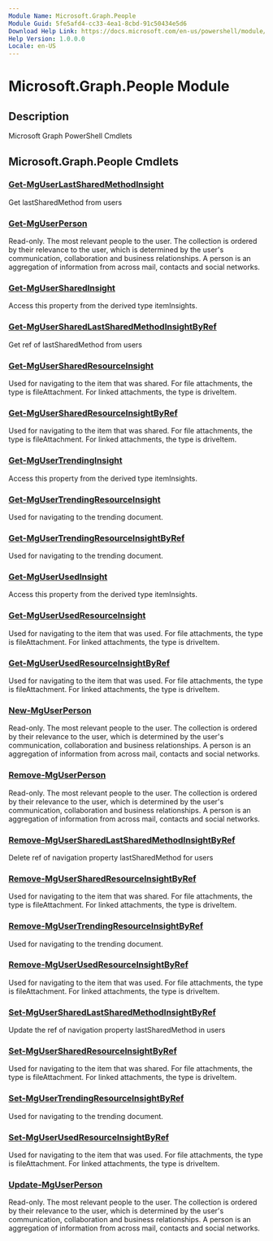 ```yaml
---
Module Name: Microsoft.Graph.People
Module Guid: 5fe5afd4-cc33-4ea1-8cbd-91c50434e5d6
Download Help Link: https://docs.microsoft.com/en-us/powershell/module/microsoft.graph.people
Help Version: 1.0.0.0
Locale: en-US
---
```


# Microsoft.Graph.People Module
## Description
Microsoft Graph PowerShell Cmdlets

## Microsoft.Graph.People Cmdlets
### [Get-MgUserLastSharedMethodInsight](Get-MgUserLastSharedMethodInsight.md)
Get lastSharedMethod from users

### [Get-MgUserPerson](Get-MgUserPerson.md)
Read-only.
The most relevant people to the user.
The collection is ordered by their relevance to the user, which is determined by the user's communication, collaboration and business relationships.
A person is an aggregation of information from across mail, contacts and social networks.

### [Get-MgUserSharedInsight](Get-MgUserSharedInsight.md)
Access this property from the derived type itemInsights.

### [Get-MgUserSharedLastSharedMethodInsightByRef](Get-MgUserSharedLastSharedMethodInsightByRef.md)
Get ref of lastSharedMethod from users

### [Get-MgUserSharedResourceInsight](Get-MgUserSharedResourceInsight.md)
Used for navigating to the item that was shared.
For file attachments, the type is fileAttachment.
For linked attachments, the type is driveItem.

### [Get-MgUserSharedResourceInsightByRef](Get-MgUserSharedResourceInsightByRef.md)
Used for navigating to the item that was shared.
For file attachments, the type is fileAttachment.
For linked attachments, the type is driveItem.

### [Get-MgUserTrendingInsight](Get-MgUserTrendingInsight.md)
Access this property from the derived type itemInsights.

### [Get-MgUserTrendingResourceInsight](Get-MgUserTrendingResourceInsight.md)
Used for navigating to the trending document.

### [Get-MgUserTrendingResourceInsightByRef](Get-MgUserTrendingResourceInsightByRef.md)
Used for navigating to the trending document.

### [Get-MgUserUsedInsight](Get-MgUserUsedInsight.md)
Access this property from the derived type itemInsights.

### [Get-MgUserUsedResourceInsight](Get-MgUserUsedResourceInsight.md)
Used for navigating to the item that was used.
For file attachments, the type is fileAttachment.
For linked attachments, the type is driveItem.

### [Get-MgUserUsedResourceInsightByRef](Get-MgUserUsedResourceInsightByRef.md)
Used for navigating to the item that was used.
For file attachments, the type is fileAttachment.
For linked attachments, the type is driveItem.

### [New-MgUserPerson](New-MgUserPerson.md)
Read-only.
The most relevant people to the user.
The collection is ordered by their relevance to the user, which is determined by the user's communication, collaboration and business relationships.
A person is an aggregation of information from across mail, contacts and social networks.

### [Remove-MgUserPerson](Remove-MgUserPerson.md)
Read-only.
The most relevant people to the user.
The collection is ordered by their relevance to the user, which is determined by the user's communication, collaboration and business relationships.
A person is an aggregation of information from across mail, contacts and social networks.

### [Remove-MgUserSharedLastSharedMethodInsightByRef](Remove-MgUserSharedLastSharedMethodInsightByRef.md)
Delete ref of navigation property lastSharedMethod for users

### [Remove-MgUserSharedResourceInsightByRef](Remove-MgUserSharedResourceInsightByRef.md)
Used for navigating to the item that was shared.
For file attachments, the type is fileAttachment.
For linked attachments, the type is driveItem.

### [Remove-MgUserTrendingResourceInsightByRef](Remove-MgUserTrendingResourceInsightByRef.md)
Used for navigating to the trending document.

### [Remove-MgUserUsedResourceInsightByRef](Remove-MgUserUsedResourceInsightByRef.md)
Used for navigating to the item that was used.
For file attachments, the type is fileAttachment.
For linked attachments, the type is driveItem.

### [Set-MgUserSharedLastSharedMethodInsightByRef](Set-MgUserSharedLastSharedMethodInsightByRef.md)
Update the ref of navigation property lastSharedMethod in users

### [Set-MgUserSharedResourceInsightByRef](Set-MgUserSharedResourceInsightByRef.md)
Used for navigating to the item that was shared.
For file attachments, the type is fileAttachment.
For linked attachments, the type is driveItem.

### [Set-MgUserTrendingResourceInsightByRef](Set-MgUserTrendingResourceInsightByRef.md)
Used for navigating to the trending document.

### [Set-MgUserUsedResourceInsightByRef](Set-MgUserUsedResourceInsightByRef.md)
Used for navigating to the item that was used.
For file attachments, the type is fileAttachment.
For linked attachments, the type is driveItem.

### [Update-MgUserPerson](Update-MgUserPerson.md)
Read-only.
The most relevant people to the user.
The collection is ordered by their relevance to the user, which is determined by the user's communication, collaboration and business relationships.
A person is an aggregation of information from across mail, contacts and social networks.

